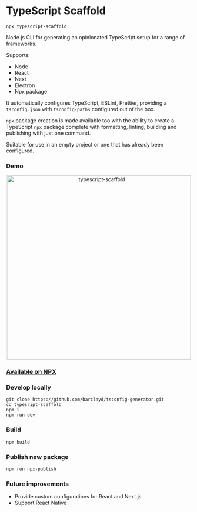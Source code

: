 # TypeScript Scaffold

```shell
npx typescript-scaffold
```

Node.js CLI for generating an opinionated TypeScript setup for a range of frameworks.

Supports:

- Node
- React
- Next
- Electron
- Npx package

It automatically configures TypeScript, ESLint, Prettier, providing a `tsconfig.json` with `tsconfig-paths` configured out of the box.

``npx`` package creation is made available too with the ability to create a TypeScript ``npx`` package complete with formatting, linting, building and publishing with just one command.

Suitable for use in an empty project or one that has already been configured.

### Demo

<p align="center">
<img width="500px" alt="typescript-scaffold" src="https://user-images.githubusercontent.com/39765499/103287930-9fa52d80-49db-11eb-94e0-47f24d49d4a0.gif" />
</p>

### [Available on NPX](https://www.npmjs.com/package/typescript-scaffold)

### Develop locally

```shell
git clone https://github.com/barclayd/tsconfig-generator.git
cd typesript-scaffold
npm i
npm run dev
```

### Build

```shell
npm build
```

### Publish new package

```shell
npm run npx-publish
```

### Future improvements

- Provide custom configurations for React and Next.js
- Support React Native
